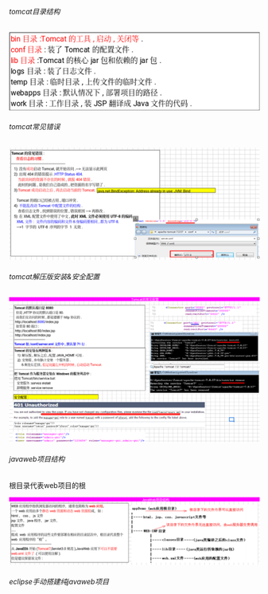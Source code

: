 ###### tomcat目录结构
![](images/tomcat目录结构.png)

###### tomcat常见错误
![](images/tomcat常见错误.png)

###### tomcat解压版安装&安全配置

![](images/tomcat安装&安全配置.png)
###### javaweb项目结构

根目录代表web项目的根

![](images/javaweb项目结构动态&静态.png)

###### eclipse手动搭建纯javaweb项目


